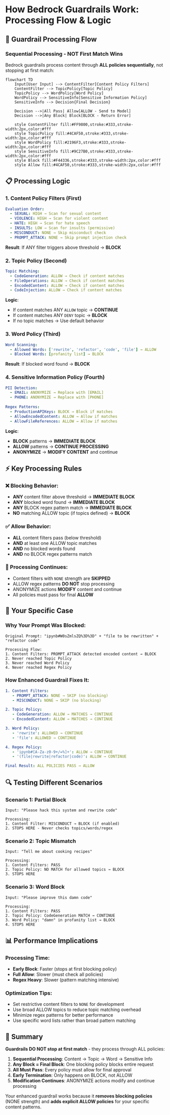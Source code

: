 # How Bedrock Guardrails Work: Processing Flow & Logic

## 🔄 Guardrail Processing Flow

### **Sequential Processing - NOT First Match Wins**

Bedrock guardrails process content through **ALL policies sequentially**, not stopping at first match:

```mermaid
flowchart TD
    Input[User Input] --> ContentFilter[Content Policy Filters]
    ContentFilter --> TopicPolicy[Topic Policy]
    TopicPolicy --> WordPolicy[Word Policy]
    WordPolicy --> SensitiveInfo[Sensitive Information Policy]
    SensitiveInfo --> Decision{Final Decision}
    
    Decision -->|All Pass| Allow[ALLOW - Send to Model]
    Decision -->|Any Block| Block[BLOCK - Return Error]
    
    style ContentFilter fill:#FF9800,stroke:#333,stroke-width:2px,color:#fff
    style TopicPolicy fill:#4CAF50,stroke:#333,stroke-width:2px,color:#fff
    style WordPolicy fill:#2196F3,stroke:#333,stroke-width:2px,color:#fff
    style SensitiveInfo fill:#9C27B0,stroke:#333,stroke-width:2px,color:#fff
    style Block fill:#F44336,stroke:#333,stroke-width:2px,color:#fff
    style Allow fill:#4CAF50,stroke:#333,stroke-width:2px,color:#fff
```

## 📋 **Processing Logic**

### **1. Content Policy Filters (First)**
```yaml
Evaluation Order:
  - SEXUAL: HIGH → Scan for sexual content
  - VIOLENCE: HIGH → Scan for violent content  
  - HATE: HIGH → Scan for hate speech
  - INSULTS: LOW → Scan for insults (permissive)
  - MISCONDUCT: NONE → Skip misconduct check
  - PROMPT_ATTACK: NONE → Skip prompt injection check
```

**Result**: If ANY filter triggers above threshold → **BLOCK**

### **2. Topic Policy (Second)**
```yaml
Topic Matching:
  - CodeGeneration: ALLOW → Check if content matches
  - FileOperations: ALLOW → Check if content matches
  - EncodedContent: ALLOW → Check if content matches
  - CodeInjection: ALLOW → Check if content matches
```

**Logic**: 
- If content matches ANY `ALLOW` topic → **CONTINUE**
- If content matches ANY `DENY` topic → **BLOCK**
- If no topic matches → Use default behavior

### **3. Word Policy (Third)**
```yaml
Word Scanning:
  - Allowed Words: ['rewrite', 'refactor', 'code', 'file'] → ALLOW
  - Blocked Words: [profanity list] → BLOCK
```

**Result**: If blocked word found → **BLOCK**

### **4. Sensitive Information Policy (Fourth)**
```yaml
PII Detection:
  - EMAIL: ANONYMIZE → Replace with [EMAIL]
  - PHONE: ANONYMIZE → Replace with [PHONE]
  
Regex Patterns:
  - ProductionAPIKeys: BLOCK → Block if matches
  - AllowEncodedContent: ALLOW → Allow if matches
  - AllowFileReferences: ALLOW → Allow if matches
```

**Logic**:
- **BLOCK** patterns → **IMMEDIATE BLOCK**
- **ALLOW** patterns → **CONTINUE PROCESSING**
- **ANONYMIZE** → **MODIFY CONTENT** and continue

## ⚡ **Key Processing Rules**

### **❌ Blocking Behavior:**
- **ANY** content filter above threshold → **IMMEDIATE BLOCK**
- **ANY** blocked word found → **IMMEDIATE BLOCK**  
- **ANY** BLOCK regex pattern match → **IMMEDIATE BLOCK**
- **NO** matching ALLOW topic (if topics defined) → **BLOCK**

### **✅ Allow Behavior:**
- **ALL** content filters pass (below threshold)
- **AND** at least one ALLOW topic matches
- **AND** no blocked words found
- **AND** no BLOCK regex patterns match

### **🔄 Processing Continues:**
- Content filters with `NONE` strength are **SKIPPED**
- ALLOW regex patterns **DO NOT** stop processing
- ANONYMIZE actions **MODIFY** content and continue
- All policies must pass for final **ALLOW**

## 🎯 **Your Specific Case**

### **Why Your Prompt Was Blocked:**
```
Original Prompt: "ipynb#W0sZmlsZQ%3D%3D" + "file to be rewritten" + "refactor code"

Processing Flow:
1. Content Filters: PROMPT_ATTACK detected encoded content → BLOCK
2. Never reached Topic Policy
3. Never reached Word Policy  
4. Never reached Regex Policy
```

### **How Enhanced Guardrail Fixes It:**
```yaml
1. Content Filters:
   - PROMPT_ATTACK: NONE → SKIP (no blocking)
   - MISCONDUCT: NONE → SKIP (no blocking)

2. Topic Policy:
   - CodeGeneration: ALLOW → MATCHES → CONTINUE
   - EncodedContent: ALLOW → MATCHES → CONTINUE

3. Word Policy:
   - 'rewrite': ALLOWED → CONTINUE
   - 'file': ALLOWED → CONTINUE

4. Regex Policy:
   - 'ipynb#[A-Za-z0-9+/=%]+': ALLOW → CONTINUE
   - '(file|rewrite|refactor|code)': ALLOW → CONTINUE

Final Result: ALL POLICIES PASS → ALLOW
```

## 🔍 **Testing Different Scenarios**

### **Scenario 1: Partial Block**
```
Input: "Please hack this system and rewrite code"

Processing:
1. Content Filter: MISCONDUCT → BLOCK (if enabled)
2. STOPS HERE - Never checks topics/words/regex
```

### **Scenario 2: Topic Mismatch**
```
Input: "Tell me about cooking recipes"

Processing:
1. Content Filters: PASS
2. Topic Policy: NO MATCH for allowed topics → BLOCK
3. STOPS HERE
```

### **Scenario 3: Word Block**
```
Input: "Please improve this damn code"

Processing:
1. Content Filters: PASS
2. Topic Policy: CodeGeneration MATCH → CONTINUE
3. Word Policy: "damn" in profanity list → BLOCK
4. STOPS HERE
```

## 📊 **Performance Implications**

### **Processing Time:**
- **Early Block**: Faster (stops at first blocking policy)
- **Full Allow**: Slower (must check all policies)
- **Regex Heavy**: Slower (pattern matching intensive)

### **Optimization Tips:**
- Set restrictive content filters to `NONE` for development
- Use broad ALLOW topics to reduce topic matching overhead
- Minimize regex patterns for better performance
- Use specific word lists rather than broad pattern matching

## 🎯 **Summary**

**Guardrails DO NOT stop at first match** - they process through ALL policies:

1. **Sequential Processing**: Content → Topic → Word → Sensitive Info
2. **Any Block = Final Block**: One blocking policy blocks entire request
3. **All Must Pass**: Every policy must allow for final approval
4. **Early Termination**: Only happens on BLOCK, not ALLOW
5. **Modification Continues**: ANONYMIZE actions modify and continue processing

Your enhanced guardrail works because it **removes blocking policies** (NONE strength) and **adds explicit ALLOW policies** for your specific content patterns.
